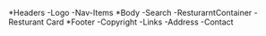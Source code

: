 *Headers
 -Logo
 -Nav-Items 
 *Body 
 -Search 
 -ResturarntContainer
 -Resturant Card 
*Footer
 -Copyright
 -Links
 -Address
 -Contact 
 